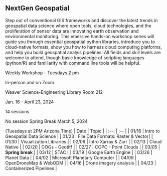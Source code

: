 ## NextGen Geospatial 

Step out of conventional GIS frameworks and discover the latest trends in geospatial data science where open tools, cloud technologies, and the proliferation of sensor data are innovating earth observation and environmental monitoring. This emersive hands-on workshop series will guide you through essential geospatial python libraries, introduce you to cloud-native formats, show you how to harness cloud computing platforms, and help you build geospatial analyis pipelines. All fields and skill levels are welcome to attend, though basic knowledge of scripting languages (python/R) and familiarity with command line tools will be helpful. 


Weekly Workshop - Tuesdays 2 pm 

In-person and on Zoom

Weaver Science-Engineering Library Room 212

Jan. 16 - April 23, 2024

14 sessions

No session Spring Break March 5, 2024

 (Tuesdays at 2PM Arizona Time)
| Date |  Topic |
| :--: | :-- |
|   01/16  |   Intro to Geospatial Data Science | 
| 01/23 |  File Data Formats: Raster & Vector|
|  01/30   |  Visualization Libraries  |
|    02/06 |   Intro Xarray & Zarr | 
|   02/13  | Cloud Native   |
|    02/20 |  COGs - Geotiff  | 
|   02/27  |  COPC - Point Clouds | 
|   03/05 |   **Spring break** | 
|    03/12 |   STAC | 
|    03/19 |  Google Earth Engine  | 
|    03/26 |   Planet Data | 
|   04/02  | Microsoft Planetary Computer | 
|    04/09 |  OpenDroneMap & WebODM   | 
|   04/16  |  Drone imagery analysis  | 
|    04/23 |   Containerized Pipelines |
